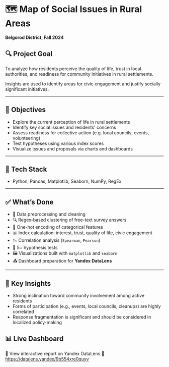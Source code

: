 # 🗺️ Map of Social Issues in Rural Areas  
**Belgorod District, Fall 2024**

## 🔍 Project Goal
To analyze how residents perceive the quality of life, trust in local authorities, and readiness for community initiatives in rural settlements.

Insights are used to identify areas for civic engagement and justify socially significant initiatives.

---

## 📌 Objectives

- Explore the current perception of life in rural settlements
- Identify key social issues and residents' concerns
- Assess readiness for collective action (e.g. local councils, events, volunteering)
- Test hypotheses using various index scores
- Visualize issues and proposals via charts and dashboards

---

## 🧩 Tech Stack

- Python, Pandas, Matplotlib, Seaborn, NumPy, RegEx

---

## ✅ What’s Done

- 📁 Data preprocessing and cleaning
- 🔍 Regex-based clustering of free-text survey answers
- 🧮 One-hot encoding of categorical features
- 📊 Index calculation: interest, trust, quality of life, civic engagement
- 📉 Correlation analysis (`Spearman`, `Pearson`)
- 🧪 5+ hypothesis tests
- 🖼️ Visualizations built with `matplotlib` and `seaborn`
- 📤 Dashboard preparation for **Yandex DataLens**

---

## 📌 Key Insights
- Strong inclination toward community involvement among active residents
- Forms of participation (e.g., events, local councils, cleanups) are highly correlated
- Response fragmentation is significant and should be considered in localized policy-making

## 📊 Live Dashboard
📍 View interactive report on Yandex DataLens
🔗 https://datalens.yandex/9b554xre0quyv

